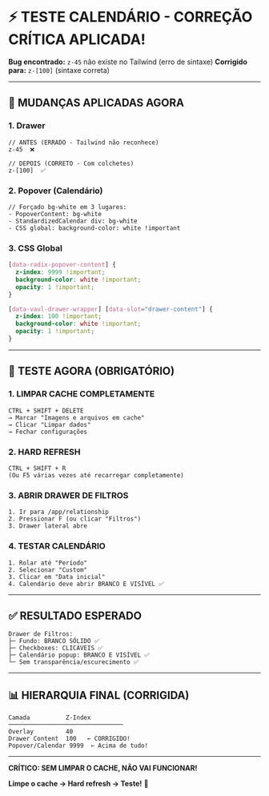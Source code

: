 # ⚡ TESTE CALENDÁRIO - CORREÇÃO CRÍTICA APLICADA!

**Bug encontrado:** `z-45` não existe no Tailwind (erro de sintaxe)
**Corrigido para:** `z-[100]` (sintaxe correta)

---

## 🔧 MUDANÇAS APLICADAS AGORA

### **1. Drawer**
```tsx
// ANTES (ERRADO - Tailwind não reconhece)
z-45  ❌

// DEPOIS (CORRETO - Com colchetes)
z-[100]  ✅
```

### **2. Popover (Calendário)**
```tsx
// Forçado bg-white em 3 lugares:
- PopoverContent: bg-white
- StandardizedCalendar div: bg-white
- CSS global: background-color: white !important
```

### **3. CSS Global**
```css
[data-radix-popover-content] {
  z-index: 9999 !important;
  background-color: white !important;
  opacity: 1 !important;
}

[data-vaul-drawer-wrapper] [data-slot="drawer-content"] {
  z-index: 100 !important;
  background-color: white !important;
  opacity: 1 !important;
}
```

---

## 🚀 TESTE AGORA (OBRIGATÓRIO)

### **1. LIMPAR CACHE COMPLETAMENTE**
```
CTRL + SHIFT + DELETE
→ Marcar "Imagens e arquivos em cache"
→ Clicar "Limpar dados"
→ Fechar configurações
```

### **2. HARD REFRESH**
```
CTRL + SHIFT + R
(Ou F5 várias vezes até recarregar completamente)
```

### **3. ABRIR DRAWER DE FILTROS**
```
1. Ir para /app/relationship
2. Pressionar F (ou clicar "Filtros")
3. Drawer lateral abre
```

### **4. TESTAR CALENDÁRIO**
```
1. Rolar até "Período"
2. Selecionar "Custom"
3. Clicar em "Data inicial"
4. Calendário deve abrir BRANCO E VISÍVEL ✅
```

---

## ✅ RESULTADO ESPERADO

```
Drawer de Filtros:
├─ Fundo: BRANCO SÓLIDO ✅
├─ Checkboxes: CLICÁVEIS ✅
├─ Calendário popup: BRANCO E VISÍVEL ✅
└─ Sem transparência/escurecimento ✅
```

---

## 📊 HIERARQUIA FINAL (CORRIGIDA)

```
Camada          Z-Index
────────────────────────────────
Overlay         40
Drawer Content  100   ← CORRIGIDO!
Popover/Calendar 9999  ← Acima de tudo!
```

---

**CRÍTICO: SEM LIMPAR O CACHE, NÃO VAI FUNCIONAR!**

**Limpe o cache → Hard refresh → Teste!** 🎯
